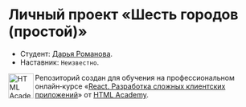 # Личный проект «Шесть городов (простой)»

* Студент: [Дарья Романова](https://up.htmlacademy.ru/react/12/user/2342699).
* Наставник: `Неизвестно`.

<a href="https://htmlacademy.ru/intensive/react"><img align="left" width="50" height="50" title="HTML Academy" src="https://up.htmlacademy.ru/static/img/intensive/react/logo-for-github.png"></a>

Репозиторий создан для обучения на профессиональном онлайн‑курсе «[React. Разработка сложных клиентских приложений](https://htmlacademy.ru/intensive/react)» от [HTML Academy](https://htmlacademy.ru).
